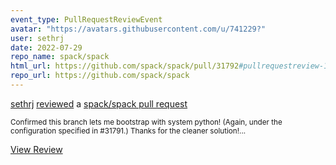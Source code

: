 ```yaml
---
event_type: PullRequestReviewEvent
avatar: "https://avatars.githubusercontent.com/u/741229?"
user: sethrj
date: 2022-07-29
repo_name: spack/spack
html_url: https://github.com/spack/spack/pull/31792#pullrequestreview-1054886127
repo_url: https://github.com/spack/spack
---
```


<a href='https://github.com/sethrj' target='_blank'>sethrj</a> <a href='https://github.com/spack/spack/pull/31792#pullrequestreview-1054886127' target='_blank'>reviewed</a> a <a href='https://github.com/spack/spack/pull/31792' target='_blank'>spack/spack pull request</a>

<small>Confirmed this branch lets me bootstrap with system python! (Again, under the configuration specified in #31791.) Thanks for the cleaner solution!...</small>

<a href='https://github.com/spack/spack/pull/31792#pullrequestreview-1054886127' target='_blank'>View Review</a>